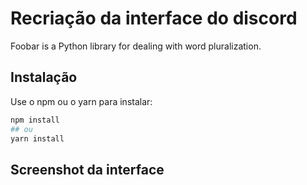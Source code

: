 # Recriação da interface do discord

Foobar is a Python library for dealing with word pluralization.

## Instalação

Use o npm ou o yarn para instalar:

```bash
npm install
## ou
yarn install
```

## Screenshot da interface
